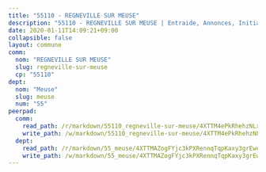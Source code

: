```yaml
---
title: "55110 - REGNEVILLE SUR MEUSE"
description: "55110 - REGNEVILLE SUR MEUSE | Entraide, Annonces, Initiatives"
date: 2020-01-11T14:09:21+09:00
collapsible: false
layout: commune
comm:
  nom: "REGNEVILLE SUR MEUSE"
  slug: regneville-sur-meuse
  cp: "55110"
dept:
  nom: "Meuse"
  slug: meuse
  num: "55"
peerpad:
  comm:
    read_path: /r/markdown/55110_regneville-sur-meuse/4XTTM4ePkRhehzNLxMaz2y4gTgkbhAyVwaafuTxjj7J91qbgU
    write_path: /w/markdown/55110_regneville-sur-meuse/4XTTM4ePkRhehzNLxMaz2y4gTgkbhAyVwaafuTxjj7J91qbgU-K3TgUp7oznm2F3DsYUJjS5YSkt4xw7pWQX1jwaJ57u3FRXatpwUxYRUxZ66FKiYrW4rWRnVNbU4ZGQMnpr9AushSek41KjvB49GzjnJznxDfSDeJ5EmTR1VPm6gpyLGLd6kSXxQg
  dept:
    read_path: /r/markdown/55_meuse/4XTTMAZogFYjc3kPXRennqTqpKaxy3grEwemFqg29rwkrPVit
    write_path: /w/markdown/55_meuse/4XTTMAZogFYjc3kPXRennqTqpKaxy3grEwemFqg29rwkrPVit-K3TgUKFK4U3KduRmUzLc9vHoSRQG77sF2Wbs3cyWXobZcgb6TfASJcGDPror5ZZanBF6Mpjeq1Ushd16Pu9ha9F7F38qzhQqES3b79Xt7LuU1tzmWNED66pWnroExmsHxWtFur2G
---
```


